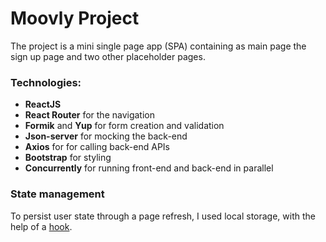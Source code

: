 
# Moovly Project

 The project is a mini single page app (SPA) containing as main page the sign up page and two other placeholder pages.
 
 ### Technologies:
 
* __ReactJS__
* __React Router__ for the navigation
* __Formik__ and __Yup__ for form creation and validation
* __Json-server__ for mocking the back-end
* __Axios__ for for calling back-end APIs
* __Bootstrap__ for styling
* __Concurrently__ for running front-end and back-end in parallel

### State management

To persist user state through a page refresh, I used local storage, with the help of a [hook](https://usehooks.com/useLocalStorage).
